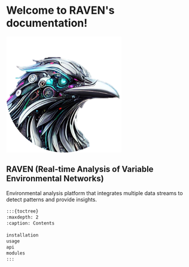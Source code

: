 # Welcome to RAVEN's documentation!

![RAVEN Logo](_static/logo.png)

## RAVEN (Real-time Analysis of Variable Environmental Networks)

Environmental analysis platform that integrates multiple data streams to detect patterns and provide insights.

```myst
:::{toctree}
:maxdepth: 2
:caption: Contents

installation
usage
api
modules
:::